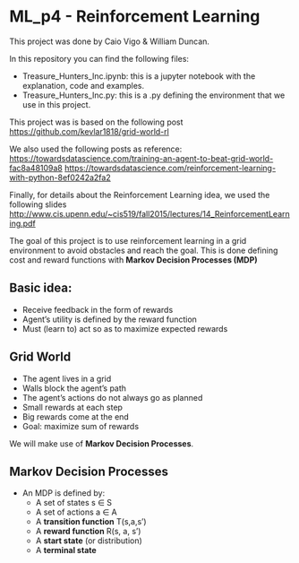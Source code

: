 # ML_p4 - Reinforcement Learning

This project was done by Caio Vigo & William Duncan.

In this repository you can find the following files:

 * Treasure_Hunters_Inc.ipynb: this is a jupyter notebook with the explanation, code and examples.
 * Treasure_Hunters_Inc.py: this is a .py defining the environment that we use in this project.
 
This project was is based on the following post https://github.com/kevlar1818/grid-world-rl

We also used the following posts as reference:
https://towardsdatascience.com/training-an-agent-to-beat-grid-world-fac8a48109a8
https://towardsdatascience.com/reinforcement-learning-with-python-8ef0242a2fa2

Finally, for details about the Reinforcement Learning idea, we used the following slides http://www.cis.upenn.edu/~cis519/fall2015/lectures/14_ReinforcementLearning.pdf

The goal of this project is to use reinforcement learning in a grid environment to avoid obstacles and reach the goal. This is done defining cost and reward functions with **Markov Decision Processes (MDP)** 

## Basic idea:

* Receive feedback in the form of rewards
* Agent’s utility is defined by the reward function
* Must (learn to) act so as to maximize expected rewards

## Grid World

* The agent lives in a grid
* Walls block the agent’s path
* The agent’s actions do not always go as planned
* Small rewards at each step
* Big rewards come at the end
* Goal: maximize sum of rewards

We will make use of **Markov Decision Processes**.

## Markov Decision Processes


* An MDP is defined by:
    * A set of states s ∈ S
    * A set of actions a ∈ A
    * A **transition function** T(s,a,s’)
    * A **reward function** R(s, a, s’)
    * A **start state** (or distribution)
    * A **terminal state**
